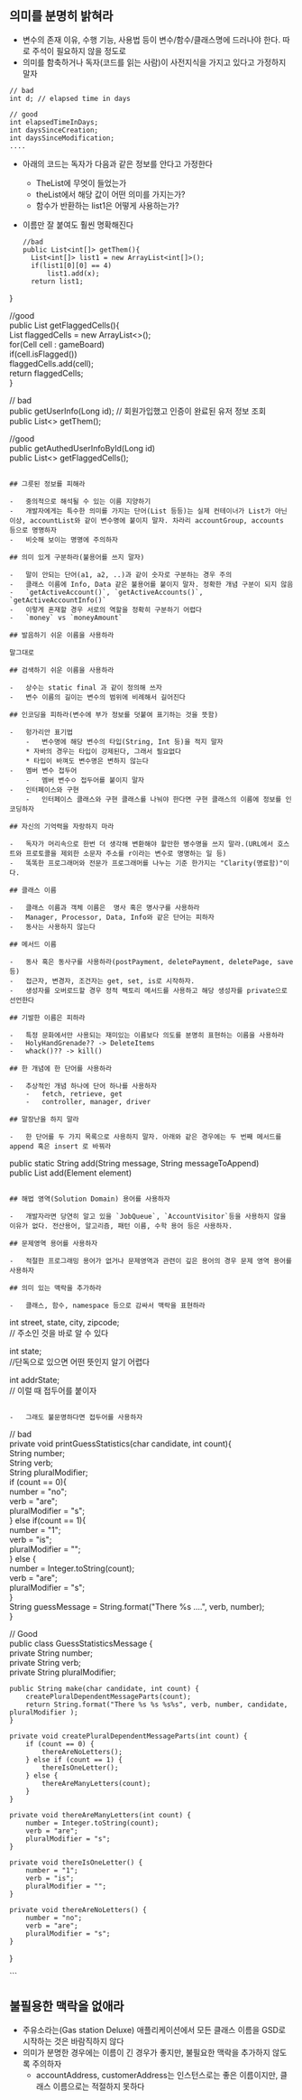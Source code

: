 ## 의미를 분명히 밝혀라

-   변수의 존재 이유, 수행 기능, 사용법 등이 변수/함수/클래스명에 드러나야 한다. 따로 주석이 필요하지 않을 정도로
-   의미를 함축하거나 독자(코드를 읽는 사람)이 사전지식을 가지고 있다고 가정하지 말자

```
// bad
int d; // elapsed time in days

// good
int elapsedTimeInDays;
int daysSinceCreation;
int daysSinceModification;
....
```

-   아래의 코드는 독자가 다음과 같은 정보를 안다고 가정한다
    -   TheList에 무엇이 들었는가
    -   theList에서 해당 값이 어떤 의미를 가지는가?
    -   함수가 반환하는 list1은 어떻게 사용하는가?
-   이름만 잘 붙여도 훨씬 명확해진다
    
    ```
    //bad
    public List<int[]> getThem(){
      List<int[]> list1 = new ArrayList<int[]>();
      if(list1[0][0] == 4)
          list1.add(x);
      return list1;
    ```
    

}

//good  
public List getFlaggedCells(){  
List flaggedCells = new ArrayList<>();  
for(Cell cell : gameBoard)  
if(cell.isFlagged())  
flaggedCells.add(cell);  
return flaggedCells;  
}

// bad  
public getUserInfo(Long id); // 회원가입했고 인증이 완료된 유저 정보 조회  
public List<> getThem();

//good  
public getAuthedUserInfoById(Long id)  
public List<> getFlaggedCells();

```

## 그릇된 정보를 피해라

-   중의적으로 해석될 수 있는 이름 지양하기
-   개발자에게는 특수한 의미를 가지는 단어(List 등등)는 실제 컨테이너가 List가 아닌 이상, accountList와 같이 변수명에 붙이지 말자. 차라리 accountGroup, accounts 등으로 명명하자
-   비슷해 보이는 명명에 주의하자

## 의미 있게 구분하라(불용어를 쓰지 말자)

-   말이 안되는 단어(a1, a2, ..)과 같이 숫자로 구분하는 경우 주의
-   클래스 이름에 Info, Data 같은 불용어를 붙이지 말자. 정확한 개념 구분이 되지 않음
-   `getActiveAccount()`, `getActiveAccounts()`, `getActiveAccountInfo()`
-   이렇게 혼재할 경우 서로의 역할을 정확히 구분하기 어렵다
-   `money` vs `moneyAmount`

## 발음하기 쉬운 이름을 사용하라

말그대로

## 검색하기 쉬운 이름을 사용하라

-   상수는 static final 과 같이 정의해 쓰자
-   변수 이름의 길이는 변수의 범위에 비례해서 길어진다

## 인코딩을 피하라(변수에 부가 정보를 덧붙여 표기하는 것을 뜻함)

-   헝가리안 표기법
    -   변수명에 해당 변수의 타입(String, Int 등)을 적지 말자
    * 자바의 경우는 타입이 강제된다, 그래서 필요없다
    * 타입이 바껴도 변수명은 변하지 않는다
-   멤버 변수 접두어
    -   멤버 변수ㅇ 접두어를 붙이지 말자
-   인터페이스와 구현
    -   인터페이스 클래스와 구현 클래스를 나눠야 한다면 구현 클래스의 이름에 정보를 인코딩하자

## 자신의 기억력을 자랑하지 마라

-   독자가 머리속으로 한번 더 생각해 변환해야 할만한 병수명을 쓰지 말라.(URL에서 호스트와 프로토콜을 제외한 소문자 주소를 r이라는 변수로 명명하는 일 등)
-   똑똑한 프로그래머와 전문가 프로그래머를 나누는 기준 한가지는 "Clarity(명료함)"이다.

## 클래스 이름

-   클래스 이름과 객체 이름은  명사 혹은 명사구를 사용하라
-   Manager, Processor, Data, Info와 같은 단어는 피하자
-   동사는 사용하지 않는다

## 메서드 이름

-   동사 혹은 동사구를 사용하라(postPayment, deletePayment, deletePage, save 등)
-   접근자, 변경자, 조건자는 get, set, is로 시작하자.
-   생성자를 오버로드할 경우 정적 팩토리 메서드를 사용하고 해당 생성자를 private으로 선언한다

## 기발한 이름은 피하라

-   특정 문화에서만 사용되는 재미있는 이름보다 의도를 분명히 표현하는 이름을 사용하라
-   HolyHandGrenade?? -> DeleteItems
-   whack()?? -> kill()

## 한 개념에 한 단어를 사용하라

-   추상적인 개념 하나에 단어 하나를 사용하자
    -   fetch, retrieve, get
    -   controller, manager, driver

## 말장난을 하지 말라

-   한 단어를 두 가지 목록으로 사용하지 말자. 아래와 같은 경우에는 두 번째 메서드를 append 혹은 insert 로 바꿔라
```

public static String add(String message, String messageToAppend)  
public List add(Element element)

```

## 해법 영역(Solution Domain) 용어를 사용하자

-   개발자라면 당연히 알고 있을 `JobQueue`, `AccountVisitor`등을 사용하지 않을 이유가 없다. 전산용어, 알고리즘, 패턴 이름, 수학 용어 등은 사용하자.

## 문제영역 용어를 사용하자

-   적절한 프로그래밍 용어가 없거나 문제영역과 관련이 깊은 용어의 경우 문제 영역 용어를 사용하자

## 의미 있는 맥락을 추가하라

-   클래스, 함수, namespace 등으로 감싸서 맥락을 표현하라
```

int street, state, city, zipcode;  
// 주소인 것을 바로 알 수 있다

int state;  
//단독으로 있으면 어떤 뜻인지 알기 어렵다

int addrState;  
// 이럴 때 접두어를 붙이자

```

-   그래도 불문명하다면 접두어를 사용하자
```

// bad  
private void printGuessStatistics(char candidate, int count){  
String number;  
String verb;  
String pluralModifier;  
if (count == 0){  
number = "no";  
verb = "are";  
pluralModifier = "s";  
} else if(count == 1){  
number = "1";  
verb = "is";  
pluralModifier = "";  
} else {  
number = Integer.toString(count);  
verb = "are";  
pluralModifier = "s";  
}  
String guessMessage = String.format("There %s ....", verb, number);  
}

// Good  
public class GuessStatisticsMessage {  
private String number;  
private String verb;  
private String pluralModifier;

```
public String make(char candidate, int count) {
    createPluralDependentMessageParts(count);
    return String.format("There %s %s %s%s", verb, number, candidate, pluralModifier );
}

private void createPluralDependentMessageParts(int count) {
    if (count == 0) {
        thereAreNoLetters();
    } else if (count == 1) {
        thereIsOneLetter();
    } else {
        thereAreManyLetters(count);
    }
}

private void thereAreManyLetters(int count) {
    number = Integer.toString(count);
    verb = "are";
    pluralModifier = "s";
}

private void thereIsOneLetter() {
    number = "1";
    verb = "is";
    pluralModifier = "";
}

private void thereAreNoLetters() {
    number = "no";
    verb = "are";
    pluralModifier = "s";
}
```

}

\`\`\`

## 불필용한 맥락을 없애라

-   주유소라는(Gas station Deluxe) 애플리케이션에서 모든 클래스 이름을 GSD로 시작하는 것은 바람직하지 않다
-   의미가 분명한 경우에는 이름이 긴 경우가 좋지만, 불필요한 맥락을 추가하지 않도록 주의하자
    -   accountAddress, customerAddress는 인스턴스로는 좋은 이름이지만, 클래스 이름으로는 적절하지 못하다